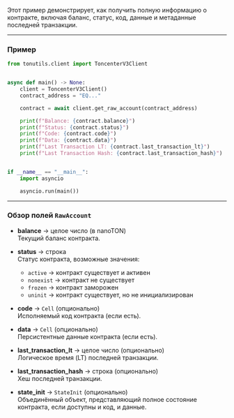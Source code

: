 Этот пример демонстрирует, как получить полную информацию о контракте, включая баланс, статус, код, данные и метаданные последней транзакции.

---

### Пример
```python
from tonutils.client import ToncenterV3Client


async def main() -> None:
    client = ToncenterV3Client()
    contract_address = "EQ..."

    contract = await client.get_raw_account(contract_address)

    print(f"Balance: {contract.balance}")
    print(f"Status: {contract.status}")
    print(f"Code: {contract.code}")
    print(f"Data: {contract.data}")
    print(f"Last Transaction LT: {contract.last_transaction_lt}")
    print(f"Last Transaction Hash: {contract.last_transaction_hash}")


if __name__ == "__main__":
    import asyncio

    asyncio.run(main())
```

---

### Обзор полей `RawAccount`

* **balance** → целое число (в nanoTON)  
  Текущий баланс контракта.

* **status** → строка  
  Статус контракта, возможные значения:
    * `active` → контракт существует и активен
    * `nonexist` → контракт не существует
    * `frozen` → контракт заморожен
    * `uninit` → контракт существует, но не инициализирован

* **code** → `Cell` (опционально)  
  Исполняемый код контракта (если есть).

* **data** → `Cell` (опционально)  
  Персистентные данные контракта (если есть).

* **last_transaction_lt** → целое число (опционально)  
  Логическое время (LT) последней транзакции.

* **last_transaction_hash** → строка (опционально)  
  Хеш последней транзакции.

* **state_init** → `StateInit` (опционально)  
  Объединённый объект, представляющий полное состояние контракта, если доступны и код, и данные.
